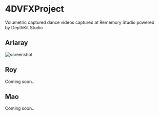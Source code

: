 # 4DVFXProject
Volumetric captured dance videos captured at Rememory Studio powered by DepthKit Studio

## Ariaray

![screenshot](./images/AriarayTest01_high_res.gif)


## Roy

Coming soon..


## Mao

Coming soon..

